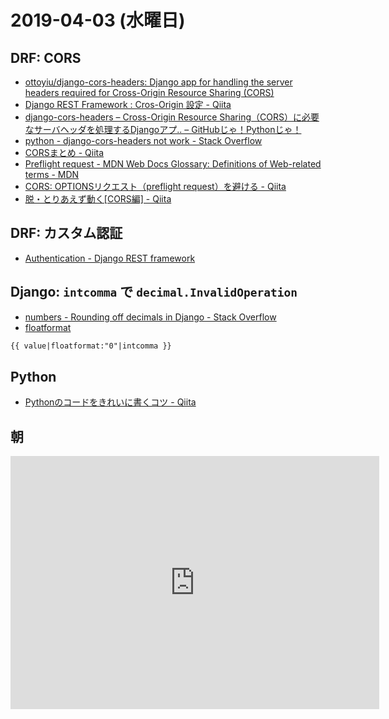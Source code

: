 # 2019-04-03 (水曜日)

## DRF: CORS

- [ottoyiu/django-cors-headers: Django app for handling the server headers required for Cross-Origin Resource Sharing (CORS)](https://github.com/ottoyiu/django-cors-headers)
- [Django REST Framework : Cros-Origin 設定 - Qiita](https://qiita.com/MuuKojima/items/334f9d59e7ba6fc75987)
- [django-cors-headers – Cross-Origin Resource Sharing（CORS）に必要なサーバヘッダを処理するDjangoアプ.. – GitHubじゃ！Pythonじゃ！](https://githubja.com/ottoyiu/django-cors-headers)
- [python - django-cors-headers not work - Stack Overflow](https://stackoverflow.com/questions/28046422/django-cors-headers-not-work)
- [CORSまとめ - Qiita](https://qiita.com/tomoyukilabs/items/81698edd5812ff6acb34)
- [Preflight request - MDN Web Docs Glossary: Definitions of Web-related terms - MDN](https://developer.mozilla.org/en-US/docs/Glossary/Preflight_request)
- [CORS: OPTIONSリクエスト（preflight request）を避ける - Qiita](https://qiita.com/nnishimura/items/1f156f05b26a5bce3672)
- [脱・とりあえず動く[CORS編] - Qiita](https://qiita.com/karintou/items/52ee1f7c5fa641980188)

## DRF: カスタム認証

- [Authentication - Django REST framework](https://www.django-rest-framework.org/api-guide/authentication/)

## Django: `intcomma` で `decimal.InvalidOperation`

- [numbers - Rounding off decimals in Django - Stack Overflow](https://stackoverflow.com/questions/1409798/rounding-off-decimals-in-django)
- [floatformat](https://docs.djangoproject.com/en/2.1/ref/templates/builtins/#floatformat
)

~~~html
{{ value|floatformat:"0"|intcomma }}
~~~

## Python

- [Pythonのコードをきれいに書くコツ - Qiita](https://qiita.com/yinawekuky/items/28d973a653e9825ed582)

## 朝

<iframe height='405' width='590' frameborder='0' allowtransparency='true' scrolling='no' src='https://www.strava.com/activities/2261042604/embed/8184b5e11d6bd71902da097a0087aa3d7531ce11'></iframe>
